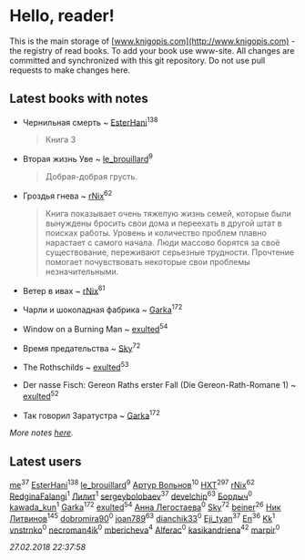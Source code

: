 # Hello, reader!
This is the main storage of [www.knigopis.com](http://www.knigopis.com) - the registry of read books.
To add your book use www-site. All changes are committed and synchronized with this git repository.
Do not use pull requests to make changes here.


## Latest books with notes
* Чернильная смерть ~ [EsterHani](users/305/30558181-vkontakte)<sup>138</sup>
    > Книга 3

* Вторая жизнь Уве ~ [le_brouillard](users/133/13330781-vkontakte)<sup>9</sup>
    > Добрая-добрая грусть.

* Гроздья гнева ~ [rNix](users/115/115622071-twitter)<sup>62</sup>
    > Книга показывает очень тяжелую жизнь семей, которые были вынуждены бросить свои дома и переехать в другой штат в поисках работы. Уровень и количество проблем плавно нарастает с самого начала. Люди массово борятся за своё существование, переживают серьезные трудности. Прочтение помогает почувствовать некоторые свои проблемы незначительными.

* Ветер в ивах ~ [rNix](users/115/115622071-twitter)<sup>61</sup>

* Чарли и шоколадная фабрика ~ [Garka](users/115/115753719718250012620-google)<sup>172</sup>

* Window on a Burning Man ~ [exulted](users/100/100599204551896265722-google)<sup>54</sup>

* Время предательства ~ [Sky](users/118/118049897850017649660-google)<sup>72</sup>

* The Rothschilds ~ [exulted](users/100/100599204551896265722-google)<sup>53</sup>

* Der nasse Fisch: Gereon Raths erster Fall (Die Gereon-Rath-Romane 1) ~ [exulted](users/100/100599204551896265722-google)<sup>52</sup>

* Так говорил Заратустра ~ [Garka](users/115/115753719718250012620-google)<sup>172</sup>


_More notes [here](latest_books_with_notes.md)._


## Latest users
[me](users/381/381417697-yandex)<sup>37</sup> 
[EsterHani](users/305/30558181-vkontakte)<sup>138</sup> 
[le_brouillard](users/133/13330781-vkontakte)<sup>9</sup> 
[Артур Вольнов](users/225/225880893-vkontakte)<sup>10</sup> 
[HXT](users/100/100002563462782-facebook)<sup>297</sup> 
[rNix](users/115/115622071-twitter)<sup>62</sup> 
[RedginaFalangi](users/108/108176485784452819246-google)<sup>1</sup> 
[Лилит](users/172/1724166950980454-facebook)<sup>1</sup> 
[sergeybolobaev](users/112/112205967961310617540-google)<sup>37</sup> 
[develchip](users/852/85203415-vkontakte)<sup>63</sup> 
[Бордыч](users/112/1128382787235387-facebook)<sup>0</sup> 
[kawada_kun](users/112/112130619-vkontakte)<sup>1</sup> 
[Garka](users/115/115753719718250012620-google)<sup>172</sup> 
[exulted](users/100/100599204551896265722-google)<sup>54</sup> 
[Анна Легостаева](users/175/17507275271722136409-mailru)<sup>0</sup> 
[Sky](users/118/118049897850017649660-google)<sup>72</sup> 
[beiner](users/118/118330474331574680123-google)<sup>26</sup> 
[Ник Литвинов](users/241/241974816-vkontakte)<sup>145</sup> 
[dobromira90](users/178/178894809-vkontakte)<sup>0</sup> 
[joan789](users/240/2401650-vkontakte)<sup>63</sup> 
[dianchik33](users/231/231538017-vkontakte)<sup>0</sup> 
[Eji_tyan](users/235/2352103981-twitter)<sup>37</sup> 
[En](users/333/333646551-vkontakte)<sup>36</sup> 
[Kk](users/971/97112009-vkontakte)<sup>1</sup> 
[vnstrnko](users/264/26433294-vkontakte)<sup>0</sup> 
[necroman4ik](users/126/126368737-vkontakte)<sup>0</sup> 
[mbericheva](users/191/191788437-vkontakte)<sup>4</sup> 
[Alferac](users/117/117817614279012464929-google)<sup>0</sup> 
[kasikandriena](users/152/152488954-vkontakte)<sup>42</sup> 
[marpir](users/726/72683516-vkontakte)<sup>0</sup> 


_27.02.2018 22:37:58_

